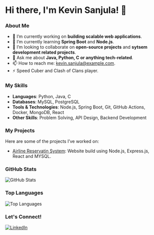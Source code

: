 # Hi there, I'm Kevin Sanjula! 👋

### About Me
- 🔭 I’m currently working on **building scalable web applications**.
- 🌱 I’m currently learning **Spring Boot** and **Node.js**.
- 👯 I’m looking to collaborate on **open-source projects** and **sytsem development related projects**.
- 💬 Ask me about **Java, Python, C or anything tech-related**.
- 📫 How to reach me: [kevin.sanjula@example.com](mailto:kevin.sanjula@example.com).
- ⚡ Speed Cuber and Clash of Clans player.

### My Skills
- **Languages**: Python, Java, C
- **Databases**: MySQL, PostgreSQL
- **Tools & Technologies**: Node.js, Spring Boot, Git, GitHub Actions, Docker, MongoDB, React
- **Other Skills**: Problem Solving, API Design, Backend Development

### My Projects
Here are some of the projects I’ve worked on:
- [Airline Reservatin System](https://github.com/De-Silva-Madhushankha/Airline-Reservation-System): Website build using Node.js, Express.js, React and MYSQL.

### GitHub Stats
![GitHub Stats](https://github-readme-stats.vercel.app/api?username=Ke-vin-S&show_icons=true&theme=swift&cache_seconds=1800)

### Top Languages
![Top Languages](https://github-readme-stats.vercel.app/api/top-langs/?username=Ke-vin-S&layout=compact&theme=swift)

### Let's Connect!
[![LinkedIn](https://img.shields.io/badge/LinkedIn-0077B5?style=for-the-badge&logo=linkedin&logoColor=white)](https://www.linkedin.com/in/kevin-sanjula-2480a2342)
